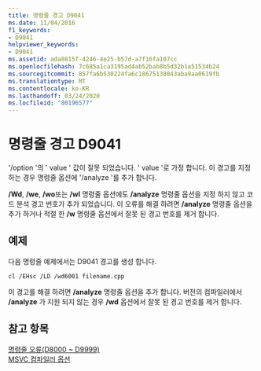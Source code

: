 ```yaml
---
title: 명령줄 경고 D9041
ms.date: 11/04/2016
f1_keywords:
- D9041
helpviewer_keywords:
- D9041
ms.assetid: ada8815f-4246-4e25-b57d-a7f16fa107cc
ms.openlocfilehash: 7c685a1ca3195ad4ab52bab8b5d32b1a51534b24
ms.sourcegitcommit: 857fa6b530224fa6c18675138043aba9aa0619fb
ms.translationtype: MT
ms.contentlocale: ko-KR
ms.lasthandoff: 03/24/2020
ms.locfileid: "80196577"
---
```

# <a name="command-line-warning-d9041"></a>명령줄 경고 D9041

'/option '의 ' value ' 값이 잘못 되었습니다. ' value '로 가정 합니다. 이 경고를 지정 하는 경우 명령줄 옵션에 '/analyze '를 추가 합니다.

**/Wd**, **/we**, **/wo**또는 **/wl** 명령줄 옵션에도 **/analyze** 명령줄 옵션을 지정 하지 않고 코드 분석 경고 번호가 추가 되었습니다. 이 오류를 해결 하려면 **/analyze** 명령줄 옵션을 추가 하거나 적절 한 **/w** 명령줄 옵션에서 잘못 된 경고 번호를 제거 합니다.

## <a name="example"></a>예제

다음 명령줄 예제에서는 D9041 경고를 생성 합니다.

```
cl /EHsc /LD /wd6001 filename.cpp
```

이 경고를 해결 하려면 **/analyze** 명령줄 옵션을 추가 합니다. 버전의 컴파일러에서 **/analyze** 가 지원 되지 않는 경우 **/wd** 옵션에서 잘못 된 경고 번호를 제거 합니다.

## <a name="see-also"></a>참고 항목

[명령줄 오류(D8000 ~ D9999)](../../error-messages/tool-errors/command-line-errors-d8000-through-d9999.md)<br/>
[MSVC 컴파일러 옵션](../../build/reference/compiler-options.md)
